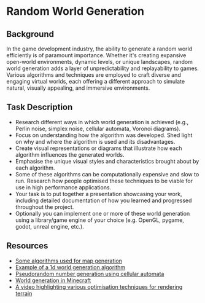# Random World Generation

## Background

In the game development industry, the ability to generate a random world efficiently is of paramount importance. Whether it's creating expansive open-world environments, dynamic levels, or unique landscapes, random world generation adds a layer of unpredictability and replayability to games. Various algorithms and techniques are employed to craft diverse and engaging virtual worlds, each offering a different approach to simulate natural, visually appealing, and immersive environments.

## Task Description


- Research different ways in which world generation is achieved (e.g., Perlin noise, simplex noise, cellular automata, Voronoi diagrams).
- Focus on understanding how the algorithm was developed. Shed light on why and where the algorithm is used and its disadvantages.
- Create visual representations or diagrams that illustrate how each algorithm influences the generated worlds.
- Emphasise the unique visual styles and characteristics brought about by each algorithm.
- Some of these algorithms can be computationally expensive and slow to run. Research how people optimised these techniques to be viable for use in high performance applications.
- Your task is to put together a presentation showcasing your work, including detailed documentation of how you learned and progressed throughout the project.
- Optionally you can implement one or more of these world generation using a library/game engine of your choice (e.g. OpenGL, pygame, godot, unreal engine, etc.).

## Resources

- [Some algorithms used for map generation](http://pcg.wikidot.com/pcg-algorithm:map-generation)
- [Example of a 1d world generation algorithm](https://arpitbhayani.me/blogs/1d-terrain/)
- [Pseudorandom number generation using cellular automata](https://arpitbhayani.me/blogs/rule-30-cellular-automata)
- [World generation in Minecraft](https://www.alanzucconi.com/2022/06/05/minecraft-world-generation/)
- [A video highlighting various optimisation techniques for rendering terrain](https://www.youtube.com/watch?v=5zlfJW2VGLM)